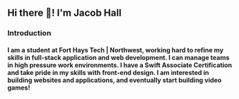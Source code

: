 ## Hi there 👋! I'm Jacob Hall
### Introduction
#### I am a student at Fort Hays Tech | Northwest, working hard to refine my skills in full-stack application and web development. I can manage teams in high pressure work environments. I have a Swift Associate Certification and take pride in my skills with front-end design. I am interested in building websites and applications, and eventually start building video games! 


<!--
**jakedenneler10/jakedenneler10** is a ✨ _special_ ✨ repository because its `README.md` (this file) appears on your GitHub profile.

Here are some ideas to get you started:

- 🔭 I’m currently working on ...
- 🌱 I’m currently learning ...
- 👯 I’m looking to collaborate on ...
- 🤔 I’m looking for help with ...
- 💬 Ask me about ...
- 📫 How to reach me: ...
- 😄 Pronouns: ...
- ⚡ Fun fact: ...
-->
